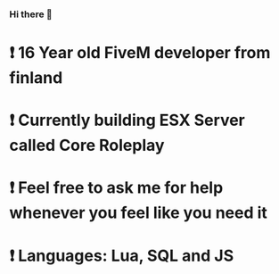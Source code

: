 ### Hi there 👋

# ❗️ 16 Year old FiveM developer from finland
# ❗️ Currently building ESX Server called Core Roleplay
# ❗️ Feel free to ask me for help whenever you feel like you need it
# ❗️ Languages: Lua, SQL and JS
